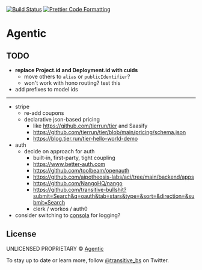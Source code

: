 <p>
  <a href="https://github.com/transitive-bullshit/agentic-platform/actions/workflows/main.yml"><img alt="Build Status" src="https://github.com/transitive-bullshit/agentic-platform/actions/workflows/main.yml/badge.svg" /></a>
  <a href="https://prettier.io"><img alt="Prettier Code Formatting" src="https://img.shields.io/badge/code_style-prettier-brightgreen.svg" /></a>
</p>

# Agentic <!-- omit from toc -->

## TODO

- **replace Project.id and Deployment.id with cuids**
  - move others to `alias` or `publicIdentifier`?
  - won't work with hono routing? test this
- add prefixes to model ids

---

- stripe
  - re-add coupons
  - declarative json-based pricing
    - like https://github.com/tierrun/tier and Saasify
    - https://github.com/tierrun/tier/blob/main/pricing/schema.json
    - https://blog.tier.run/tier-hello-world-demo
- auth
  - decide on approach for auth
    - built-in, first-party, tight coupling
    - https://www.better-auth.com
    - https://github.com/toolbeam/openauth
    - https://github.com/aipotheosis-labs/aci/tree/main/backend/apps
    - https://github.com/NangoHQ/nango
    - https://github.com/transitive-bullshit?submit=Search&q=oauth&tab=stars&type=&sort=&direction=&submit=Search
    - clerk / workos / auth0
- consider switching to [consola](https://github.com/unjs/consola) for logging?

## License

UNLICENSED PROPRIETARY © [Agentic](https://x.com/transitive_bs)

To stay up to date or learn more, follow [@transitive_bs](https://x.com/transitive_bs) on Twitter.
